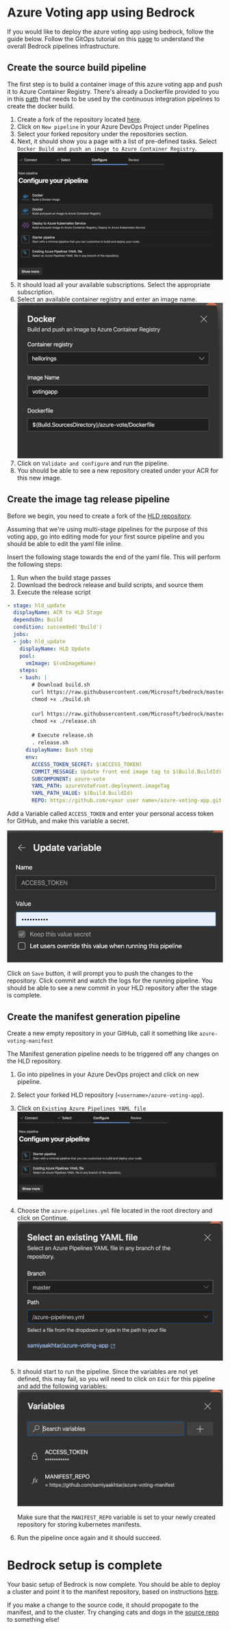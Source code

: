 # Azure Voting app using Bedrock

If you would like to deploy the azure voting app using bedrock, follow the guide below. Follow the GitOps tutorial on this [page](https://github.com/microsoft/bedrock/tree/master/gitops/azure-devops) to understand the overall Bedrock pipelines infrastructure.

## Create the source build pipeline

The first step is to build a container image of this azure voting app and push it to Azure Container Registry. There's already a Dockerfile provided to you in this [path](https://github.com/samiyaakhtar/azure-voting-app-redis/blob/master/azure-vote/Dockerfile) that needs to be used by the continuous integration pipelines to create the docker build. 

1. Create a fork of the repository located [here](https://github.com/Azure-Samples/azure-voting-app-redis). 
2. Click on `New pipeline` in your Azure DevOps Project under Pipelines
3. Select your forked repository under the repositories section.
4. Next, it should show you a page with a list of pre-defined tasks. Select `Docker Build and push an image to Azure Container Registry`.
    ![](./images/select_docker.png)
5. It should load all your available subscriptions. Select the appropriate subscription.
6. Select an available container registry and enter an image name. 
    ![](./images/select_ACR.png)
7. Click on `Validate and configure` and run the pipeline. 
8. You should be able to see a new repository created under your ACR for this new image.


## Create the image tag release pipeline

Before we begin, you need to create a fork of the [HLD repository](https://github.com/samiyaakhtar/azure-voting-app). 

Assuming that we're using multi-stage pipelines for the purpose of this voting app, go into editing mode for your first source pipeline and you should be able to edit the yaml file inline. 

Insert the following stage towards the end of the yaml file. This will perform the following steps:
1. Run when the build stage passes
2. Download the bedrock release and build scripts, and source them
3. Execute the release script

```yaml
- stage: hld_update
  displayName: ACR to HLD Stage
  dependsOn: Build
  condition: succeeded('Build')
  jobs:
  - job: hld_update
    displayName: HLD Update
    pool:
      vmImage: $(vmImageName)
    steps:
    - bash: |
        # Download build.sh
        curl https://raw.githubusercontent.com/Microsoft/bedrock/master/gitops/azure-devops/build.sh > build.sh
        chmod +x ./build.sh

        curl https://raw.githubusercontent.com/Microsoft/bedrock/master/gitops/azure-devops/release.sh > release.sh
        chmod +x ./release.sh

        # Execute release.sh
        . release.sh
      displayName: Bash step
      env:
        ACCESS_TOKEN_SECRET: $(ACCESS_TOKEN)
        COMMIT_MESSAGE: Update front end image tag to $(Build.BuildId)
        SUBCOMPONENT: azure-vote
        YAML_PATH: azureVoteFront.deployment.imageTag
        YAML_PATH_VALUE: $(Build.BuildId)
        REPO: https://github.com/<your user name>/azure-voting-app.git
```

Add a Variable called `ACCESS_TOKEN` and enter your personal access token for GitHub, and make this variable a secret. 

![](./images/access_token.png)

Click on `Save` button, it will prompt you to push the changes to the repository. Click commit and watch the logs for the running pipeline. You should be able to see a new commit in your HLD repository after the stage is complete. 

## Create the manifest generation pipeline

Create a new empty repository in your GitHub, call it something like `azure-voting-manifest`

The Manifest generation pipeline needs to be triggered off any changes on the HLD repository. 

1. Go into pipelines in your Azure DevOps project and click on new pipeline.
2. Select your forked HLD repository (`<username>/azure-voting-app`).
3. Click on `Existing Azure Pipelines YAML file`
    ![](./images/existing_yaml_file.png) 
4. Choose the `azure-pipelines.yml` file located in the root directory and click on Continue.
    ![](./images/select_yaml_file.png)
5. It should start to run the pipeline. Since the variables are not yet defined, this may fail, so you will need to click on `Edit` for this pipeline and add the following variables:
    ![](./images/hld_variables.png)

    Make sure that the `MANIFEST_REPO` variable is set to your newly created repository for storing kubernetes manifests.

6. Run the pipeline once again and it should succeed. 

# Bedrock setup is complete

Your basic setup of Bedrock is now complete. You should be able to deploy a cluster and point it to the manifest repository, based on instructions [here](https://github.com/microsoft/bedrock/blob/master/docs/azure-simple/README.md).

If you make a change to the source code, it should propogate to the manifest, and to the cluster. Try changing cats and dogs in the [source repo](https://github.com/Azure-Samples/azure-voting-app-redis/blob/master/azure-vote/azure-vote/config_file.cfg) to something else!
